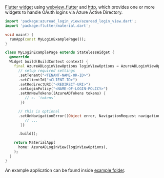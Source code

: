 [Flutter widget](https://docs.flutter.dev/development/ui/widgets) using [webview_flutter](https://pub.dev/packages/webview_flutter) and [http](https://pub.dev/packages/http), which provides one or more widgets to handle OAuth logins via Azure Active Directory.

```dart
import 'package:azuread_login_view/azuread_login_view.dart';
import 'package:flutter/material.dart';

void main() {
  runApp(const MyLoginExamplePage());
}

class MyLoginExamplePage extends StatelessWidget {
  @override
  Widget build(BuildContext context) {
    final AzureADLoginViewOptions loginViewOptions = AzureADLoginViewOptionsBuilder()
      // setup required settings
      .setTenant("<TENANT-NAME-OR-ID>")
      .setClientId("<CLIENT-ID>")
      .setRedirectURI("<REDIRECT-URI>")
      .setLoginPolicy("<NAME-OF-LOGIN-POLICY>")
      .setOnNewTokens((AzureADTokens tokens) {
         // s. `tokens`
       })

      // this is optional
      .setOnNavigationError((Object error, NavigationRequest navigation) {
         // ...
       })

      .build();

    return MaterialApp(
      home: AzureADLoginView(loginViewOptions),
    );
  }
}
```

An example application can be found inside [example folder](./example/).
